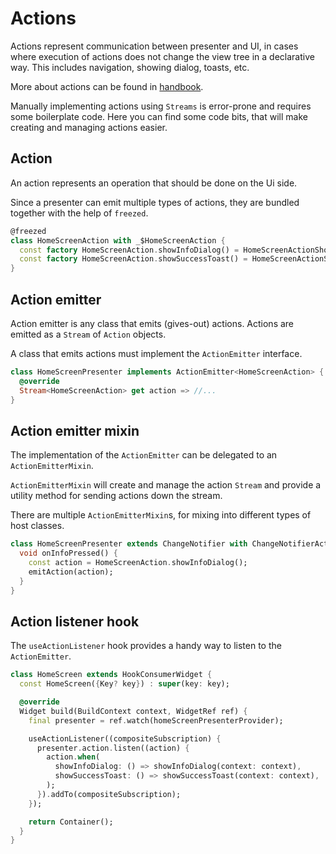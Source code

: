 # Actions

Actions represent communication between presenter and UI, in cases where execution of actions does not change the view tree in a declarative way. This includes navigation, showing dialog, toasts, etc.

More about actions can be found in [handbook](https://infinum.com/handbook/flutter/architecture/communication-between-ui-and-provider#actions-ui-andlt-provider).

Manually implementing actions using `Streams` is error-prone and requires some boilerplate code. Here you can find some code bits, that will make creating and managing actions easier.

## Action

An action represents an operation that should be done on the Ui side.

Since a presenter can emit multiple types of actions, they are bundled together with the help of `freezed`.

```dart
@freezed
class HomeScreenAction with _$HomeScreenAction {
  const factory HomeScreenAction.showInfoDialog() = HomeScreenActionShowInfoDialog;
  const factory HomeScreenAction.showSuccessToast() = HomeScreenActionShowSuccessToast;
}
```

## Action emitter

Action emitter is any class that emits (gives-out) actions. Actions are emitted as a `Stream` of `Action` objects.

A class that emits actions must implement the `ActionEmitter` interface.

```dart
class HomeScreenPresenter implements ActionEmitter<HomeScreenAction> {
  @override
  Stream<HomeScreenAction> get action => //...
}
```

## Action emitter mixin

The implementation of the `ActionEmitter` can be delegated to an `ActionEmitterMixin`.

`ActionEmitterMixin` will create and manage the action `Stream` and provide a utility method for sending actions down the stream.

There are multiple `ActionEmitterMixin`s, for mixing into different types of host classes.

```dart
class HomeScreenPresenter extends ChangeNotifier with ChangeNotifierActionEmitterMixin<HomeScreenAction> {
  void onInfoPressed() {
    const action = HomeScreenAction.showInfoDialog();
    emitAction(action);
  }
}
```

## Action listener hook

The `useActionListener` hook provides a handy way to listen to the `ActionEmitter`.

```dart
class HomeScreen extends HookConsumerWidget {
  const HomeScreen({Key? key}) : super(key: key);

  @override
  Widget build(BuildContext context, WidgetRef ref) {
    final presenter = ref.watch(homeScreenPresenterProvider);

    useActionListener((compositeSubscription) {
      presenter.action.listen((action) {
        action.when(
          showInfoDialog: () => showInfoDialog(context: context),
          showSuccessToast: () => showSuccessToast(context: context),
        );
      }).addTo(compositeSubscription);
    });

    return Container();
  }
}
```
